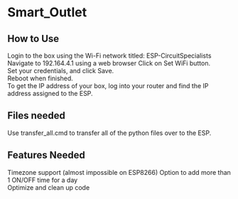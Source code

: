 # Smart_Outlet

## How to Use
Login to the box using the Wi-Fi network titled: ESP-CircuitSpecialists 
Navigate to 192.164.4.1 using a web browser
Click on Set WiFi button.  
Set your credentials, and click Save.  
Reboot when finished.  
To get the IP address of your box, log into your router and find the IP address assigned to the ESP.  

## Files needed
Use transfer_all.cmd to transfer all of the python files over to the ESP.  

## Features Needed
Timezone support (almost impossible on ESP8266)
Option to add more than 1 ON/OFF time for a day  
Optimize and clean up code  
